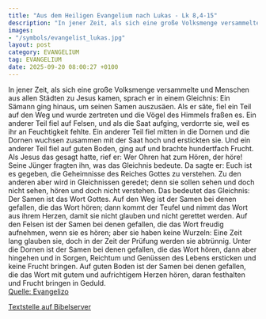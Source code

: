 ```yaml
---
title: "Aus dem Heiligen Evangelium nach Lukas - Lk 8,4-15"
description: "In jener Zeit, als sich eine große Volksmenge versammelte und Menschen aus allen Städten zu Jesus kamen, sprach er in einem Gleichnis: Ein Sämann ging hinaus, um seinen Samen auszusäen. Als er säte, fiel ein Teil auf den Weg und wurde zertreten und die Vögel des Himmels fraßen es...."
images:
- "/symbols/evangelist_lukas.jpg"
layout: post
category: EVANGELIUM
tag: EVANGELIUM
date: 2025-09-20 08:00:27 +0100
---
```

In jener Zeit, als sich eine große Volksmenge versammelte und Menschen aus allen Städten zu Jesus kamen, sprach er in einem Gleichnis:
Ein Sämann ging hinaus, um seinen Samen auszusäen. Als er säte, fiel ein Teil auf den Weg und wurde zertreten und die Vögel des Himmels fraßen es.<!--more-->
Ein anderer Teil fiel auf Felsen, und als die Saat aufging, verdorrte sie, weil es ihr an Feuchtigkeit fehlte.
Ein anderer Teil fiel mitten in die Dornen und die Dornen wuchsen zusammen mit der Saat hoch und erstickten sie.
Und ein anderer Teil fiel auf guten Boden, ging auf und brachte hundertfach Frucht. Als Jesus das gesagt hatte, rief er: Wer Ohren hat zum Hören, der höre!
Seine Jünger fragten ihn, was das Gleichnis bedeute.
Da sagte er: Euch ist es gegeben, die Geheimnisse des Reiches Gottes zu verstehen. Zu den anderen aber wird in Gleichnissen geredet; denn sie sollen sehen und doch nicht sehen, hören und doch nicht verstehen.
Das bedeutet das Gleichnis: Der Samen ist das Wort Gottes.
Auf den Weg ist der Samen bei denen gefallen, die das Wort hören; dann kommt der Teufel und nimmt das Wort aus ihrem Herzen, damit sie nicht glauben und nicht gerettet werden.
Auf den Felsen ist der Samen bei denen gefallen, die das Wort freudig aufnehmen, wenn sie es hören; aber sie haben keine Wurzeln: Eine Zeit lang glauben sie, doch in der Zeit der Prüfung werden sie abtrünnig.
Unter die Dornen ist der Samen bei denen gefallen, die das Wort hören, dann aber hingehen und in Sorgen, Reichtum und Genüssen des Lebens ersticken und keine Frucht bringen.
Auf guten Boden ist der Samen bei denen gefallen, die das Wort mit gutem und aufrichtigem Herzen hören, daran festhalten und Frucht bringen in Geduld.<br>
[Quelle: Evangelizo](https://evangeliumtagfuertag.org/DE/gospel)

[Textstelle auf Bibelserver](https://www.bibleserver.com/EU/Lukas8,4-15)
